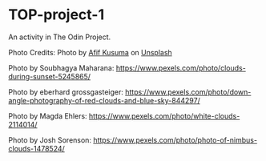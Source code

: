 # TOP-project-1

An activity in The Odin Project. 

Photo Credits:
Photo by <a href="https://unsplash.com/@javaistan?utm_source=unsplash&utm_medium=referral&utm_content=creditCopyText">Afif Kusuma</a> on <a href="https://unsplash.com/s/photos/confuse?utm_source=unsplash&utm_medium=referral&utm_content=creditCopyText">Unsplash</a>
  
Photo by Soubhagya Maharana: https://www.pexels.com/photo/clouds-during-sunset-5245865/

Photo by eberhard grossgasteiger: https://www.pexels.com/photo/down-angle-photography-of-red-clouds-and-blue-sky-844297/

Photo by Magda Ehlers: https://www.pexels.com/photo/white-clouds-2114014/

Photo by Josh Sorenson: https://www.pexels.com/photo/photo-of-nimbus-clouds-1478524/
